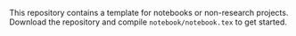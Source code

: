 This repository contains a template for notebooks or non-research projects.
Download the repository and compile `notebook/notebook.tex` to get started.
